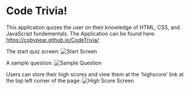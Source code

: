 # Code Trivia!

This application quizes the user on their knowledge of HTML, CSS, and JavaScript fundementals.
The Application can be found  here: https://cobypear.github.io/CodeTrivia/

The start quiz screen:
![Start Screen](https://i.imgur.com/hHmxJxm.jpg)

A sample question:
![Sample Question](https://i.imgur.com/CoOh367.jpg)

Users can store their high scores and view them at the 'highscore' link at the top left corner of the page:
![High Score Screen](https://i.imgur.com/mbamwRy.jpg)